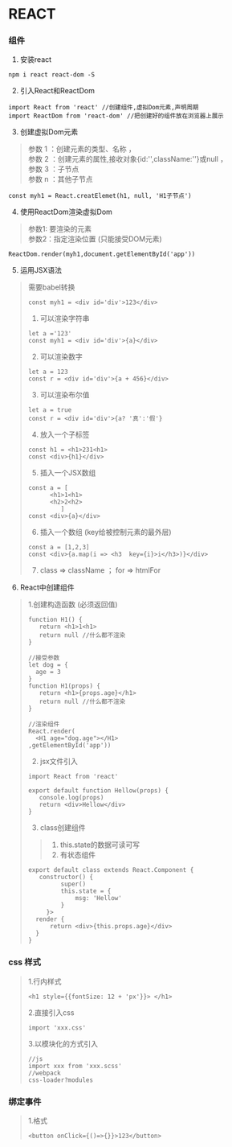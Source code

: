 # REACT
### 组件
1. 安装react
```
npm i react react-dom -S
```
2. 引入React和ReactDom
```
import React from 'react' //创建组件,虚拟Dom元素,声明周期
import ReactDom from 'react-dom' //把创建好的组件放在浏览器上展示
```
3. 创建虚拟Dom元素
> 参数 1 ：创建元素的类型、名称 ，<br>
  参数 2 ：创建元素的属性,接收对象{id:'',className:''}或null ，<br>
  参数 3 ：子节点 <br>
  参数 n ：其他子节点
```
const myh1 = React.creatElemet(h1, null, 'H1子节点')
```
4. 使用ReactDom渲染虚拟Dom
> 参数1: 要渲染的元素 <br>
  参数2：指定渲染位置 (只能接受DOM元素)
```
ReactDom.render(myh1,document.getElementById('app'))
```
5. 运用JSX语法
> 需要babel转换 <br>
>```
>const myh1 = <div id='div'>123</div>
>```
> 1. 可以渲染字符串
> ```
> let a ='123'
> const myh1 = <div id='div'>{a}</div>
> ```
> 2. 可以渲染数字
>```
> let a = 123
> const r = <div id='div'>{a + 456}</div>
>```
> 3. 可以渲染布尔值
>```
> let a = true
> const r = <div id='div'>{a? '真':'假'}
>```
> 4. 放入一个子标签
>```
> const h1 = <h1>231<h1>
> const <div>{h1}</div>
>```
> 5. 插入一个JSX数组
>```
>const a = [
>       <h1>1<h1>
>       <h2>2<h2>
>          ]
> const <div>{a}</div>
>```
> 6. 插入一个数组 (key给被控制元素的最外层)
>```
> const a = [1,2,3]
> const <div>{a.map(i => <h3  key={i}>i</h3>)}</div>
>```
> 7. class => className ； for => htmlFor
6. React中创建组件
> 1.创建构造函数 (必须返回值)
>```
>function H1() {
>    return <h1>1<h1>
>    return null //什么都不渲染
>}
>
>//接受参数
>let dog = {
>   age = 3
>}
>function H1(props) {
>    return <h1>{props.age}</h1>
>    return null //什么都不渲染
>}
>
>//渲染组件
>React.render(
>   <H1 age="dog.age"></H1>
>,getElementById('app'))
>```
>2. jsx文件引入
>```
>import React from 'react'
>
>export default function Hellow(props) {
>    console.log(props)
>    return <div>Hellow</div>
>}
>```
>3. class创建组件
> > 1. this.state的数据可读可写
> > 2. 有状态组件
>```
>export default class extends React.Component {
>    constructor() {
>          super()
>          this.state = {
>              msg: 'Hellow'
>          }
>      }>
>   render {
>       return <div>{this.props.age}</div>
>   }
>}
>```
### css 样式
> 1.行内样式
>```
><h1 style={{fontSize: 12 + 'px'}}> </h1>
>```
> 2.直接引入css
>```
> import 'xxx.css'
>```
>3.以模块化的方式引入
>```
>//js
>import xxx from 'xxx.scss'
>//webpack
>css-loader?modules
>```
### 绑定事件
>1.格式
>```
><button onClick={()=>{}}>123</button>
>```